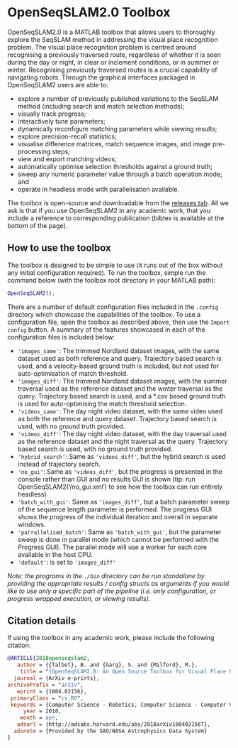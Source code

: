 # OpenSeqSLAM2.0 Toolbox

OpenSeqSLAM2.0 is a MATLAB toolbox that allows users to thoroughly explore the SeqSLAM method in addressing the visual place recognition problem. The visual place recognition problem is centred around recognising a previously traversed route, regardless of whether it is seen during the day or night, in clear or inclement conditions, or in summer or winter. Recognising previously traversed routes is a crucial capability of navigating robots. Through the graphical interfaces packaged in OpenSeqSLAM2 users are able to:

- explore a number of previously published variations to the SeqSLAM method (including search and match selection methods);
- visually track progress;
- interactively tune parameters;
- dynamically reconfigure matching parameters while viewing results;
- explore precision-recall statistics;
- visualise difference matrices, match sequence images, and image pre-processing steps;
- view and export matching videos;
- automatically optimise selection thresholds against a ground truth;
- sweep any numeric parameter value through a batch operation mode; and
- operate in headless mode with parallelisation available.

The toolbox is open-source and downloadable from the [releases tab](https://github.com/qcr/openseqslam2/releases). All we ask is that if you use OpenSeqSLAM2 in any academic work, that you include a reference to corresponding publication (bibtex is available at the bottom of the page).

## How to use the toolbox

The toolbox is designed to be simple to use (it runs out of the box without any initial configuration required). To run the toolbox, simple run the command below (with the toolbox root directory in your MATLAB path):

```matlab
OpenSeqSLAM2();
```

There are a number of default configuration files included in the `.config` directory which showcase the capabilities of the toolbox. To use a configuration file, open the toolbox as described above, then use the `Import config` button. A summary of the features showcased in each of the configuration files is included below:

- `'images_same'`: The trimmed Nordland dataset images, with the same dataset used as both reference and query. Trajectory based search is used, and a velocity-based ground truth is included, but not used for auto-optimisation of match threshold.
- `'images_diff'`: The trimmed Nordland dataset images, with the summer traversal used as the reference dataset and the winter traversal as the query. Trajectory based search is used, and a \*.csv based ground truth is used for auto-optimising the match threshold selection.
- `'videos_same'`: The day night video dataset, with the same video used as both the reference and query dataset. Trajectory based search is used, with no ground truth provided.
- `'videos_diff'`: The day night video dataset, with the day traversal used as the reference dataset and the night traversal as the query. Trajectory based search is used, with no ground truth provided.
- `'hybrid_search'`: Same as `'videos_diff'`, but the hybrid search is used instead of trajectory search.
- `'no_gui'`: Same as `'videos_diff'`, but the progress is presented in the console rather than GUI and no results GUI is shown (tip: run OpenSeqSLAM2(‘<configpath>/no_gui.xml’) to see how the toolbox can run entirely headless)
- `'batch_with_gui'`: Same as `'images_diff'`, but a batch parameter sweep of the sequence length parameter is performed. The progress GUI shows the progress of the individual iteration and overall in separate windows.
- `'parrallelised_batch'`: Same as `'batch_with_gui'`, but the parameter sweep is done in parallel mode (which cannot be performed with the Progress GUI). The parallel mode will use a worker for each core available in the host CPU.
- `'default'`: is set to `'images_diff'`

_*Note:* the programs in the `./bin` directory can be run standalone by providing the appropriate results / config structs as arguments if you would like to use only a specific part of the pipeline (i.e. only configuration, or progress wrapped execution, or viewing results)._

## Citation details

If using the toolbox in any academic work, please include the following citation:

```bibtex
@ARTICLE{2018openseqslam2,
   author = {{Talbot}, B. and {Garg}, S. and {Milford}, M.},
    title = "{OpenSeqSLAM2.0: An Open Source Toolbox for Visual Place Recognition Under Changing Conditions}",
  journal = {ArXiv e-prints},
archivePrefix = "arXiv",
   eprint = {1804.02156},
 primaryClass = "cs.RO",
 keywords = {Computer Science - Robotics, Computer Science - Computer Vision and Pattern Recognition},
     year = 2018,
    month = apr,
   adsurl = {http://adsabs.harvard.edu/abs/2018arXiv180402156T},
  adsnote = {Provided by the SAO/NASA Astrophysics Data System}
}
```
